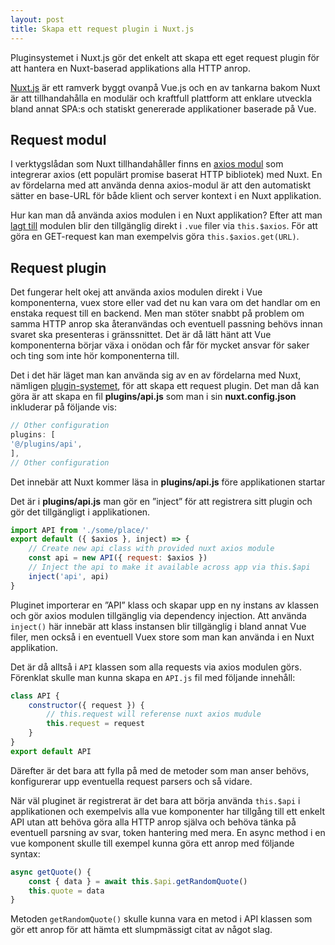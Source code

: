 ```yaml
---
layout: post
title: Skapa ett request plugin i Nuxt.js
---
```


Pluginsystemet i Nuxt.js gör det enkelt att skapa ett eget request plugin för att hantera en Nuxt-baserad applikations alla HTTP anrop.

[Nuxt.js](https://nuxtjs.org/) är ett ramverk byggt ovanpå Vue.js och en av tankarna bakom Nuxt är att tillhandahålla en modulär och kraftfull plattform att enklare utveckla bland annat SPA:s och statiskt genererade applikationer  baserade på Vue.

## Request modul
I verktygslådan som Nuxt tillhandahåller finns en [axios modul](https://axios.nuxtjs.org/) som integrerar axios (ett populärt promise baserat HTTP bibliotek) med Nuxt. En av fördelarna med att använda denna axios-modul är att den automatiskt sätter en base-URL för både klient och server kontext i en Nuxt applikation. 

Hur kan man då använda axios modulen i en Nuxt applikation? Efter att man [lagt till](https://axios.nuxtjs.org/setup) modulen blir den tillgänglig direkt i `.vue` filer via `this.$axios`. För att göra en GET-request kan man exempelvis göra `this.$axios.get(URL)`.

## Request plugin
Det fungerar helt okej att använda axios modulen direkt i Vue komponenterna, vuex store eller vad det nu kan vara om det handlar om en enstaka request till en backend. Men man stöter snabbt på problem om samma HTTP anrop ska återanvändas och eventuell passning behövs innan svaret ska presenteras i gränssnittet. Det är då lätt hänt att Vue komponenterna börjar växa i onödan och får för mycket ansvar för saker och ting som inte hör komponenterna till.

Det i det här läget man kan använda sig av en av fördelarna med Nuxt, nämligen [plugin-systemet](https://nuxtjs.org/guide/plugins), för att skapa ett request plugin.
Det man då kan göra är att skapa en fil **plugins/api.js** som man i sin **nuxt.config.json** inkluderar på följande vis:

```javascript
// Other configuration
plugins: [
'@/plugins/api',
],
// Other configuration
```

Det innebär att Nuxt kommer läsa in **plugins/api.js** före applikationen startar

Det är i **plugins/api.js** man gör en ”inject” för att registrera sitt plugin och gör det tillgängligt i applikationen.

```javascript
import API from './some/place/'
export default ({ $axios }, inject) => {
	// Create new api class with provided nuxt axios module
	const api = new API({ request: $axios })
	// Inject the api to make it available across app via this.$api
	inject('api', api)
}

```

Pluginet importerar en ”API” klass  och skapar upp en ny instans av klassen och gör axios modulen tillgänglig via dependency injection.  Att använda `inject()` här innebär att klass instansen blir tillgänglig  i bland annat Vue filer, men också i en eventuell Vuex store som man kan använda i en Nuxt applikation. 

Det är då alltså i `API` klassen som alla requests via axios modulen görs.  Förenklat skulle man kunna skapa en `API.js` fil med följande innehåll:

```javascript
class API {
	constructor({ request }) {
		// this.request will referense nuxt axios mudule
		this.request = request
	}
}
export default API
```

Därefter är det bara att fylla på med de metoder som man anser behövs, konfigurerar upp eventuella request parsers och så vidare. 

När väl pluginet är registrerat är det bara att börja använda `this.$api` i applikationen och exempelvis alla vue komponenter har tillgång till ett enkelt API utan att behöva göra alla HTTP anrop själva och behöva tänka på eventuell parsning av svar, token hantering med mera. 
En async method i en vue komponent skulle till exempel kunna göra ett anrop med följande syntax:

```javascript
async getQuote() {
	const { data } = await this.$api.getRandomQuote()
	this.quote = data
}
```
Metoden `getRandomQuote()` skulle kunna vara en metod i API klassen som gör ett anrop för att hämta ett slumpmässigt citat av något slag. 